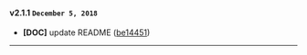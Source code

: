 
#### v2.1.1 `December 5, 2018`
- **[DOC]** update README ([be14451](https://github.com/pixelant/pxa_cookie_bar/commit/be14451))

***
